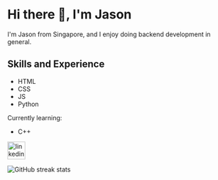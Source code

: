 # Hi there 👋, I'm Jason

I'm Jason from Singapore, and I enjoy doing backend development in general.

## Skills and Experience
- HTML
- CSS
- JS
- Python

Currently learning:
- C++

[<img src='https://cdn-icons-png.flaticon.com/512/174/174857.png' alt='linkedin' height='40'>](https://www.linkedin.com/in/kjhjason/)  

![GitHub streak stats](https://github-readme-streak-stats.herokuapp.com/?user=KJHJason)  

